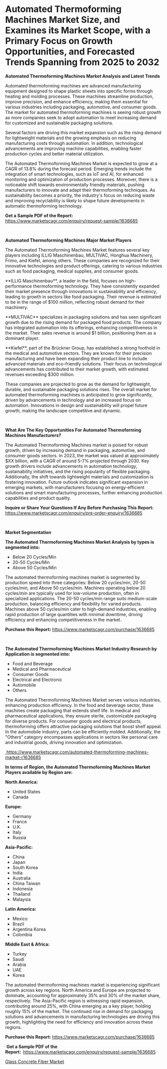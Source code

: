<p><h1>Automated Thermoforming Machines Market Size, and Examines its Market Scope, with a Primary Focus on Growth Opportunities, and Forecasted Trends Spanning from 2025 to 2032</h1></p><p><strong>Automated Thermoforming Machines Market Analysis and Latest Trends</strong></p>
<p><p>Automated thermoforming machines are advanced manufacturing equipment designed to shape plastic sheets into specific forms through heating and molding processes. These machines streamline production, improve precision, and enhance efficiency, making them essential for various industries including packaging, automotive, and consumer goods. The market for automated thermoforming machines is seeing robust growth as more companies seek to adopt automation to meet increasing demand for customized and sustainable packaging solutions. </p><p>Several factors are driving this market expansion such as the rising demand for lightweight materials and the growing emphasis on reducing manufacturing costs through automation. In addition, technological advancements are improving machine capabilities, enabling faster production cycles and better material utilization. </p><p>The Automated Thermoforming Machines Market is expected to grow at a CAGR of 13.8% during the forecast period. Emerging trends include the integration of smart technologies, such as IoT and AI, for enhanced monitoring and optimization of production processes. Moreover, there is a noticeable shift towards environmentally friendly materials, pushing manufacturers to innovate and adapt their thermoforming techniques. As sustainability becomes a priority, the industry's focus on reducing waste and improving recyclability is likely to shape future developments in automatic thermoforming technology.</p></p>
<p><strong>Get a Sample PDF of the Report:&nbsp;</strong> <a href="https://www.marketscagr.com/enquiry/request-sample/1636685?utm_campaign=3537&utm_medium=2&utm_source=Github&utm_content=ia&utm_term=23032025&utm_id=automated-thermoforming-machines">https://www.marketscagr.com/enquiry/request-sample/1636685</a></p>
<p>&nbsp;</p>
<p><strong>Automated Thermoforming Machines Major Market Players</strong></p>
<p><p>The Automated Thermoforming Machines Market features several key players including ILLIG Maschinenbau, MULTIVAC, Honghua Machinery, Frimo, and Kiefel, among others. These companies are recognized for their innovative technologies and product offerings, catering to various industries such as food packaging, medical supplies, and consumer goods.</p><p>**ILLIG Maschinenbau**, a leader in the field, focuses on high-performance thermoforming technology. They have consistently expanded their market presence through innovations in sustainability and efficiency, leading to growth in sectors like food packaging. Their revenue is estimated to be in the range of $100 million, reflecting robust demand for their machinery.</p><p>**MULTIVAC** specializes in packaging solutions and has seen significant growth due to the rising demand for packaged food products. The company has integrated automation into its offerings, enhancing competitiveness in the market. Their sales revenue is around $1 billion, positioning them as a dominant player.</p><p>**Kiefel**, part of the Brückner Group, has established a strong foothold in the medical and automotive sectors. They are known for their precision manufacturing and have been expanding their product line to include advanced materials and eco-friendly solutions. Their focus on technological advancements has contributed to their market growth, with estimated revenues exceeding $300 million.</p><p>These companies are projected to grow as the demand for lightweight, durable, and sustainable packaging solutions rises. The overall market for automated thermoforming machines is anticipated to grow significantly, driven by advancements in technology and an increased focus on automation. Innovations in design and sustainability will propel future growth, making the landscape competitive and dynamic.</p></p>
<p>&nbsp;</p>
<p><strong>What Are The Key Opportunities For Automated Thermoforming Machines Manufacturers?</strong></p>
<p><p>The Automated Thermoforming Machines market is poised for robust growth, driven by increasing demand in packaging, automotive, and consumer goods sectors. In 2023, the market was valued at approximately $XX billion, with a CAGR of around 5-7% projected through 2030. Key growth drivers include advancements in automation technology, sustainability initiatives, and the rising popularity of flexible packaging. Additionally, the shift towards lightweight materials and customization is fostering innovation. Future outlook indicates significant expansion in emerging markets, with manufacturers focusing on energy-efficient solutions and smart manufacturing processes, further enhancing production capabilities and product quality.</p></p>
<p><strong>Inquire or Share Your Questions If Any Before Purchasing This Report:</strong> <a href="https://www.marketscagr.com/enquiry/pre-order-enquiry/1636685?utm_campaign=3537&utm_medium=2&utm_source=Github&utm_content=ia&utm_term=23032025&utm_id=automated-thermoforming-machines">https://www.marketscagr.com/enquiry/pre-order-enquiry/1636685</a></p>
<p>&nbsp;</p>
<p><strong>Market Segmentation</strong></p>
<p><strong>The Automated Thermoforming Machines Market Analysis by types is segmented into:</strong></p>
<p><ul><li>Below 20 Cycles/Min</li><li>20-50 Cycles/Min</li><li>Above 50 Cycles/Min</li></ul></p>
<p><p>The automated thermoforming machines market is segmented by production speed into three categories: Below 20 cycles/min, 20-50 cycles/min, and Above 50 cycles/min. Machines operating below 20 cycles/min are typically used for low-volume production, often in specialized applications. The 20-50 cycles/min range suits medium-scale production, balancing efficiency and flexibility for varied products. Machines above 50 cycles/min cater to high-demand industries, enabling rapid production of large quantities with minimal downtime, driving efficiency and enhancing competitiveness in the market.</p></p>
<p><strong>Purchase this Report:&nbsp;</strong><a href="https://www.marketscagr.com/purchase/1636685?utm_campaign=3537&utm_medium=2&utm_source=Github&utm_content=ia&utm_term=23032025&utm_id=automated-thermoforming-machines">https://www.marketscagr.com/purchase/1636685</a></p>
<p>&nbsp;</p>
<p><strong>The Automated Thermoforming Machines Market Industry Research by Application is segmented into:</strong></p>
<p><ul><li>Food and Beverage</li><li>Medical and Pharmaceutical</li><li>Consumer Goods</li><li>Electrical and Electronic</li><li>Automobile</li><li>Others</li></ul></p>
<p><p>The Automated Thermoforming Machines Market serves various industries, enhancing production efficiency. In the food and beverage sector, these machines create packaging that extends shelf life. In medical and pharmaceutical applications, they ensure sterile, customizable packaging for diverse products. For consumer goods and electrical products, thermoforming offers attractive packaging solutions that boost shelf appeal. In the automobile industry, parts can be efficiently molded. Additionally, the "Others" category encompasses applications in sectors like personal care and industrial goods, driving innovation and optimization.</p></p>
<p><a href="https://www.marketscagr.com/automated-thermoforming-machines-market-r1636685?utm_campaign=3537&utm_medium=2&utm_source=Github&utm_content=ia&utm_term=23032025&utm_id=automated-thermoforming-machines">&nbsp;https://www.marketscagr.com/automated-thermoforming-machines-market-r1636685</a></p>
<p><strong>In terms of Region, the Automated Thermoforming Machines Market Players available by Region are:</strong></p>
<p>
    <p> <strong> North America: </strong>
        <ul>
            <li>United States</li>
            <li>Canada</li>
        </ul>
        </p> 
    <p> <strong> Europe: </strong>
        <ul>
            <li>Germany</li>
            <li>France</li>
            <li>U.K.</li>
            <li>Italy</li>
            <li>Russia</li>
        </ul>
        </p> 
    <p> <strong> Asia-Pacific: </strong>
        <ul>
            <li>China</li>
            <li>Japan</li>
            <li>South Korea</li>
            <li>India</li>
            <li>Australia</li>
            <li>China Taiwan</li>
            <li>Indonesia</li>
            <li>Thailand</li>
            <li>Malaysia</li>
        </ul>
        </p> 
    <p> <strong> Latin America: </strong>
        <ul>
            <li>Mexico</li>
            <li>Brazil</li>
            <li>Argentina Korea</li>
            <li>Colombia</li>
        </ul>
        </p> 
    <p> <strong> Middle East & Africa: </strong>
        <ul>
            <li>Turkey</li>
            <li>Saudi</li>
            <li>Arabia</li>
            <li>UAE</li>
            <li>Korea</li>
        </ul>
    </p>
    </p>
<p><p>The automated thermoforming machines market is experiencing significant growth across key regions. North America and Europe are projected to dominate, accounting for approximately 35% and 30% of the market share, respectively. The Asia-Pacific region is witnessing rapid expansion, contributing around 25%, with China emerging as a key player, holding roughly 15% of the market. The continued rise in demand for packaging solutions and advancements in manufacturing technologies are driving this growth, highlighting the need for efficiency and innovation across these regions.</p></p>
<p><strong>Purchase this Report: </strong><a href="https://www.marketscagr.com/purchase/1636685?utm_campaign=3537&utm_medium=2&utm_source=Github&utm_content=ia&utm_term=23032025&utm_id=automated-thermoforming-machines">https://www.marketscagr.com/purchase/1636685</a></p>
<p>&nbsp;<strong>Get a Sample PDF of the Report:&nbsp;&nbsp;</strong><a href="https://www.marketscagr.com/enquiry/request-sample/1636685?utm_campaign=3537&utm_medium=2&utm_source=Github&utm_content=ia&utm_term=23032025&utm_id=automated-thermoforming-machines">https://www.marketscagr.com/enquiry/request-sample/1636685</a></p>
<p><strong></strong></p>
<p><p><a href="https://github.com/haimamuirev8/Market-Research-Report-List-1/blob/main/glass-concrete-fiber-market.md?utm_campaign=3537&utm_medium=2&utm_source=Github&utm_content=ia&utm_term=23032025&utm_id=automated-thermoforming-machines">Glass Concrete Fiber Market</a></p></p>